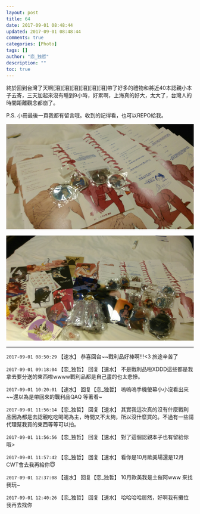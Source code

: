 ```yaml
---
layout: post
title: 64
date: 2017-09-01 08:48:44
updated: 2017-09-01 08:48:44
comments: true
categories: [Photo]
tags: []
author: "恋_独哲"
description: ""
toc: true
---
```


<p dir="ltr"  >終於回到台灣了天啊[泪][泪][泪][泪][泪][泪]帶了好多的禮物和將近40本認親小本子去寄，三天加起來沒有睡到9小時，好累啊，上海真的好大，太大了，台灣人的時間距離觀念都崩了。</p> 
<p dir="ltr"  >P.S. 小冊最後一頁我都有留言哦。收到的記得看，也可以REPO給我。 ​​​</p>

![](https://raw.githubusercontent.com/alicewish/maple50821/master/img_YW5MWVN1NEpoZFcrMXpaeDdDMVUzRHI2WG4vS1lDY0ljNktuNG1WNlRtK3ZXVmtXTVBMVSt3PT0.jpg)

![](https://raw.githubusercontent.com/alicewish/maple50821/master/img_YW5MWVN1NEpoZFcrMXpaeDdDMVUzTTErSHp6SXVmRkpEN3NBLy9ETlh0VllnckV2eVZJeFh3PT0.jpg)

---

`2017-09-01 08:50:29` 【速水】 恭喜回台~~戰利品好棒啊!!!<3 旅途辛苦了

`2017-09-01 09:18:04` 【恋\_独哲】 回复【速水】 不是戰利品啦XDDD這些都是我拿去要分送的東西啦wwww戰利品都是自己畫的也太悲慘。

`2017-09-01 10:20:01` 【速水】 回复【恋\_独哲】 嗚嗚嗚手機螢幕小小沒看出來~~還以為是帶回來的戰利品QAQ 等著看~

`2017-09-01 11:56:14` 【恋\_独哲】 回复【速水】 其實我這次真的沒有什麼戰利品因為都是去認親吃吃喝喝為主，時間又不太夠，所以沒什麼買的。不過有一些請代理幫我買的東西等等可以拍。

`2017-09-01 11:56:56` 【恋\_独哲】 回复【速水】 對了這個認親本子也有留給你哦>

`2017-09-01 11:57:42` 【恋\_独哲】 回复【速水】 看你是10月歐美場還是12月CWT會去我再給你😇

`2017-09-01 12:37:08` 【速水】 回复【恋\_独哲】 10月歐美我是主催阿www 來找我玩~

`2017-09-01 12:40:26` 【恋\_独哲】 回复【速水】 哈哈哈哈居然，好啊我有攤位我再去找你
